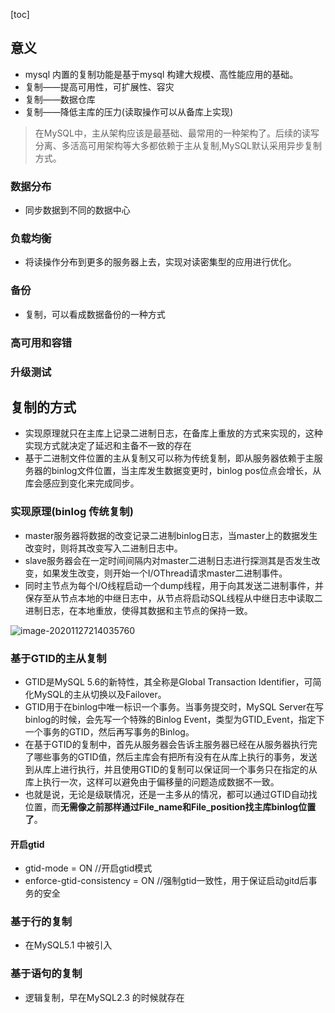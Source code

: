 [toc]

## 意义
- mysql 内置的复制功能是基于mysql 构建大规模、高性能应用的基础。
- 复制——提高可用性，可扩展性、容灾
- 复制——数据仓库
- 复制——降低主库的压力(读取操作可以从备库上实现)
> 在MySQL中，主从架构应该是最基础、最常用的一种架构了。后续的读写分离、多活高可用架构等大多都依赖于主从复制,MySQL默认采用异步复制方式。

### 数据分布
- 同步数据到不同的数据中心
### 负载均衡
- 将读操作分布到更多的服务器上去，实现对读密集型的应用进行优化。
### 备份
- 复制，可以看成数据备份的一种方式
### 高可用和容错
### 升级测试

## 复制的方式
- 实现原理就只在主库上记录二进制日志，在备库上重放的方式来实现的，这种实现方式就决定了延迟和主备不一致的存在
- 基于二进制文件位置的主从复制又可以称为传统复制，即从服务器依赖于主服务器的binlog文件位置，当主库发生数据变更时，binlog pos位点会增长，从库会感应到变化来完成同步。

### 实现原理(binlog 传统复制)

- master服务器将数据的改变记录二进制binlog日志，当master上的数据发生改变时，则将其改变写入二进制日志中。
- slave服务器会在一定时间间隔内对master二进制日志进行探测其是否发生改变，如果发生改变，则开始一个I/OThread请求master二进制事件。
- 同时主节点为每个I/O线程启动一个dump线程，用于向其发送二进制事件，并保存至从节点本地的中继日志中，从节点将启动SQL线程从中继日志中读取二进制日志，在本地重放，使得其数据和主节点的保持一致。

![image-20201127214035760](https://kingcall.oss-cn-hangzhou.aliyuncs.com/blog/img/2020/11/27/21:40:36-image-20201127214035760.png)


### 基于GTID的主从复制
- GTID是MySQL 5.6的新特性，其全称是Global Transaction Identifier，可简化MySQL的主从切换以及Failover。
- GTID用于在binlog中唯一标识一个事务。当事务提交时，MySQL Server在写binlog的时候，会先写一个特殊的Binlog Event，类型为GTID_Event，指定下一个事务的GTID，然后再写事务的Binlog。
- 在基于GTID的复制中，首先从服务器会告诉主服务器已经在从服务器执行完了哪些事务的GTID值，然后主库会有把所有没有在从库上执行的事务，发送到从库上进行执行，并且使用GTID的复制可以保证同一个事务只在指定的从库上执行一次，这样可以避免由于偏移量的问题造成数据不一致。
- 也就是说，无论是级联情况，还是一主多从的情况，都可以通过GTID自动找位置，而**无需像之前那样通过File_name和File_position找主库binlog位置了**。

#### 开启gtid
- gtid-mode = ON //开启gtid模式
- enforce-gtid-consistency = ON   //强制gtid一致性，用于保证启动gitd后事务的安全 

### 基于行的复制
- 在MySQL5.1 中被引入

### 基于语句的复制
- 逻辑复制，早在MySQL2.3 的时候就存在